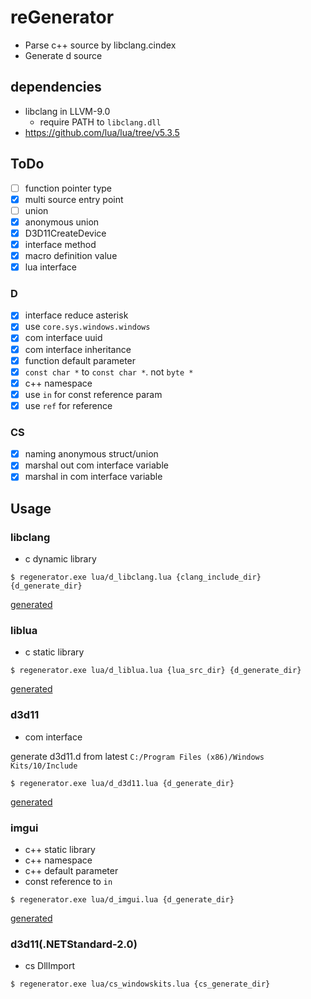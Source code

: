 # reGenerator

* Parse c++ source by libclang.cindex
* Generate d source

## dependencies

* libclang in LLVM-9.0 
  * require PATH to `libclang.dll`
* https://github.com/lua/lua/tree/v5.3.5

## ToDo

* [ ] function pointer type
* [x] multi source entry point
* [ ] union
* [x] anonymous union
* [x] D3D11CreateDevice
* [x] interface method
* [x] macro definition value
* [x] lua interface

### D

* [x] interface reduce asterisk
* [x] use `core.sys.windows.windows` 
* [x] com interface uuid
* [x] com interface inheritance
* [x] function default parameter
* [x] `const char *` to `const char *`. not `byte *`
* [x] c++ namespace
* [x] use `in` for const reference param
* [x] use `ref` for reference

### CS

* [x] naming anonymous struct/union
* [x] marshal out com interface variable
* [x] marshal in com interface variable

## Usage

### libclang

* c dynamic library

```
$ regenerator.exe lua/d_libclang.lua {clang_include_dir} {d_generate_dir}
```

[generated](source/libclang)

### liblua

* c static library

```
$ regenerator.exe lua/d_liblua.lua {lua_src_dir} {d_generate_dir}
```

[generated](source/liblua)

### d3d11

* com interface

generate d3d11.d from latest `C:/Program Files (x86)/Windows Kits/10/Include`

```
$ regenerator.exe lua/d_d3d11.lua {d_generate_dir}
```

[generated](https://github.com/ousttrue/dlang-d3d/tree/master/source/windowskits)

### imgui

* c++ static library
* c++ namespace
* c++ default parameter
* const reference to `in`

```
$ regenerator.exe lua/d_imgui.lua {d_generate_dir}
```

[generated](https://github.com/ousttrue/dlang-d3d/tree/master/source/imgui)

### d3d11(.NETStandard-2.0)

* cs DllImport

```
$ regenerator.exe lua/cs_windowskits.lua {cs_generate_dir}
```
